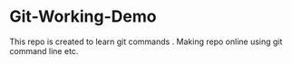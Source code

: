 # Git-Working-Demo
This repo is created to learn git commands . Making repo online using git command line etc.
